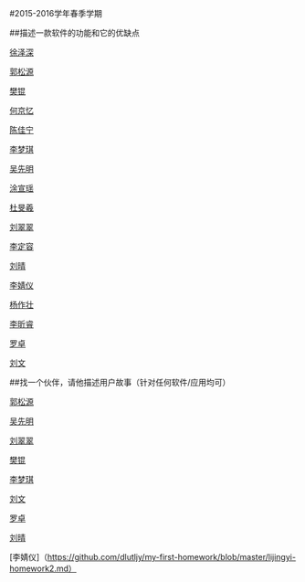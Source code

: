 #2015-2016学年春季学期
 
 
##描述一款软件的功能和它的优缺点

 
[徐泽深](https://github.com/futuer2015/study/blob/master/first%20homeword.md) 

[郭松源](https://github.com/Adaguoguo/ada1st/blob/master/%E4%BD%9C%E4%B8%9A.md)
 
[樊锟](https://github.com/Emily1221/Angela/blob/master/software.md)
 
[何京忆](https://github.com/901102/A-brief-introduction-to-Kugou.md/blob/master/README.md)
 
[陈佳宁](https://github.com/Bob31/SETest/blob/master/Something%20about%20Google%20Chome.md)
 
[李梦琪](https://github.com/12345678900000000/Software/blob/master/NetEase%20Cloud%20Music.md)

[吴先明](https://github.com/wxm123456789/-Receipt-box--201434023/blob/master/Receipt-box.md)

[涂宣瑶](https://github.com/Tumipiaoyao/gnocchi/blob/master/%E4%BD%9C%E4%B8%9A1.md)

[杜旻羲](https://github.com/Ritahaha/biubiubiu/blob/master/Something%20for%20QQ.md)

[刘翠翠](https://github.com/Erin123456/ae/blob/master/What%20I%20need%20more%20about%20Photoshop%20CS6.md)

[李定容](https://github.com/Jason34068/SETest/blob/master/Thinkings%20about%20%22Wallpapers%22.md)

[刘晴](https://github.com/carolinelllqqq/sina-weibo/blob/master/sina.md)

[李婧仪](https://github.com/dlutljy/my-first-homework/blob/master/WeChat%20from%20Tencent.md)

[杨作壮](https://github.com/Yzz21/thunder/blob/master/杨作壮作业.md)

[李昕睿](https://github.com/LIXINRUI0801/Introduction-to-Youdao/blob/master/README.md)

[罗卓](https://github.com/2014barbara/Software-Engineering-1/blob/master/Software%20Engineering.md)

[刘文](https://github.com/dbfcb/software-2/blob/master/A%20few%20things%20about%20Mobile%20Banking%20Service.md)

##找一个伙伴，请他描述用户故事（针对任何软件/应用均可）

[郭松源](https://github.com/Adaguoguo/ada1st/blob/master/%E7%94%A8%E6%88%B7%E6%95%85%E4%BA%8B.md)

[吴先明](https://github.com/wxm123456789/201434023.md/blob/master/吴先明（用户故事）.md)

[刘翠翠](https://github.com/Erin123456/Erin/blob/master/Homework2.md)

[樊锟](https://github.com/Emily1221/the-user-story/blob/master/user%20story.md)

[李梦琪](https://github.com/12345678900000000/Software/blob/master/%E7%94%A8%E6%88%B7%E6%95%85%E4%BA%8B.md)

[刘文](https://github.com/dbfcb/software-2/blob/master/用户故事.md)

[罗卓](https://github.com/2014barbara/Software-Engineering-1/blob/master/%E7%94%A8%E6%88%B7%E6%95%85%E4%BA%8B.md)

[刘晴](https://github.com/carolinelllqqq/users-stories/blob/master/用户故事.md)

[李婧仪]（https://github.com/dlutljy/my-first-homework/blob/master/lijingyi-homework2.md）
